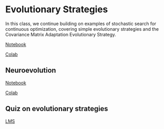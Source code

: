 # Evolutionary Strategies

In this class, we continue building on examples of stochastic search for
continuous optimization, covering simple evolutionary strategies and the
Covariance Matrix Adaptation Evolutionary Strategy.

[Notebook](https://github.com/SupaeroDataScience/stochastic/blob/master/notebooks/Evolutionary%20Strategies.ipynb)

[Colab](https://colab.research.google.com/github/SupaeroDataScience/stochastic/blob/master/notebooks/Evolutionary%20Strategies.ipynb)

## Neuroevolution

[Notebook](https://github.com/SupaeroDataScience/stochastic/blob/master/notebooks/Neuroevolution.ipynb)

[Colab](https://colab.research.google.com/github/SupaeroDataScience/stochastic/blob/master/notebooks/Neuroevolution.ipynb)

## Quiz on evolutionary strategies

[LMS](https://lms.isae.fr/mod/quiz/view.php?id=111866)
